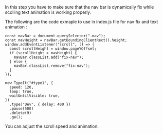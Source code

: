 In this step you have to make sure that the nav bar is dynamically fix while scolling text animation is working properly.



The following are the code exmaple to use in index.js file for nav fix and text animation : 

```nav bar position
const navBar = document.querySelector(".nav");
const navHeight = navBar.getBoundingClientRect().height;
window.addEventListener("scroll", () => {
  const scrollHeight = window.pageYOffset;
  if (scrollHeight > navHeight) {
    navBar.classList.add("fix-nav");
  } else {
    navBar.classList.remove("fix-nav");
  }
});
```


```text animation  
new TypeIt("#type1", {
  speed: 120,
  loop: true,
  waitUntilVisible: true,
})
  .type("Dev", { delay: 400 })
  .pause(500)
  .delete(9)
  .go();
```



You can adjust the scroll speed and animation. 

